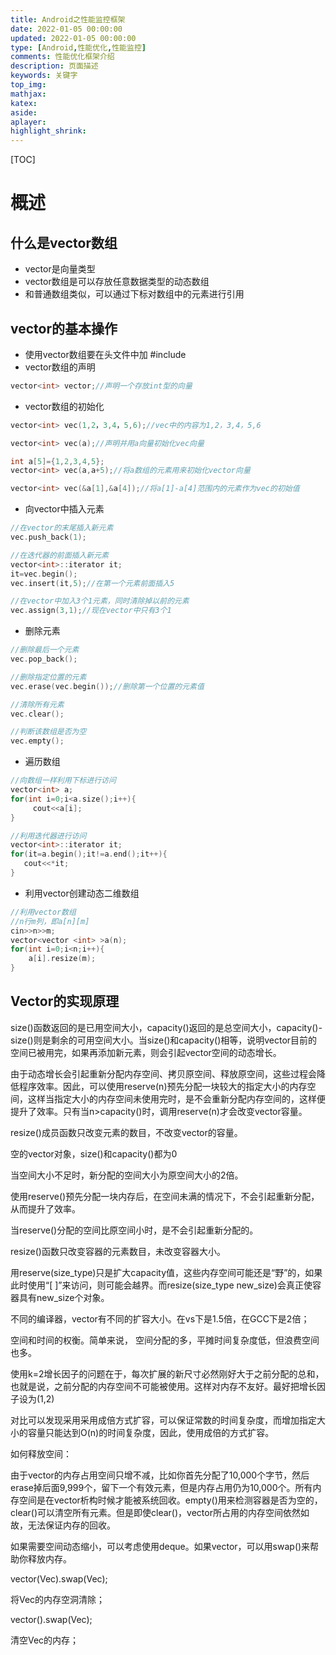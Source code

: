 ```yaml
---
title: Android之性能监控框架
date: 2022-01-05 00:00:00
updated: 2022-01-05 00:00:00
type: [Android,性能优化,性能监控]
comments: 性能优化框架介绍
description: 页面描述
keywords: 关键字
top_img:
mathjax:
katex:
aside:
aplayer:
highlight_shrink:
---
```


[TOC]



# 概述

## 什么是vector数组

- vector是向量类型
- vector数组是可以存放任意数据类型的动态数组
- 和普通数组类似，可以通过下标对数组中的元素进行引用

## vector的基本操作

- 使用vector数组要在头文件中加 #include<vector>
- vector数组的声明

```c++
vector<int> vector;//声明一个存放int型的向量
```

- vector数组的初始化

```c++
vector<int> vec(1,2，3,4，5,6);//vec中的内容为1,2，3,4，5,6

vector<int> vec(a);//声明并用a向量初始化vec向量

int a[5]={1,2,3,4,5};
vector<int> vec(a,a+5);//将a数组的元素用来初始化vector向量

vector<int> vec(&a[1],&a[4]);//将a[1]-a[4]范围内的元素作为vec的初始值
```

- 向vector中插入元素

```c++
//在vector的末尾插入新元素
vec.push_back(1);

//在迭代器的前面插入新元素
vector<int>::iterator it;
it=vec.begin();
vec.insert(it,5);//在第一个元素前面插入5

//在vector中加入3个1元素，同时清除掉以前的元素
vec.assign(3,1);//现在vector中只有3个1
```

- 删除元素

```c++
//删除最后一个元素
vec.pop_back();

//删除指定位置的元素
vec.erase(vec.begin());//删除第一个位置的元素值

//清除所有元素
vec.clear();

//判断该数组是否为空
vec.empty();
```

- 遍历数组

```c++
//向数组一样利用下标进行访问
vector<int> a;
for(int i=0;i<a.size();i++){
     cout<<a[i];
}

//利用迭代器进行访问
vector<int>::iterator it;
for(it=a.begin();it!=a.end();it++){
   cout<<*it;
}
```

- 利用vector创建动态二维数组

```cpp
//利用vector数组
//n行m列，即a[n][m]
cin>>n>>m;
vector<vector <int> >a(n);
for(int i=0;i<n;i++){
	a[i].resize(m);
}
```





## Vector的实现原理

size()函数返回的是已用空间大小，capacity()返回的是总空间大小，capacity()-size()则是剩余的可用空间大小。当size()和capacity()相等，说明vector目前的空间已被用完，如果再添加新元素，则会引起vector空间的动态增长。

由于动态增长会引起重新分配内存空间、拷贝原空间、释放原空间，这些过程会降低程序效率。因此，可以使用reserve(n)预先分配一块较大的指定大小的内存空间，这样当指定大小的内存空间未使用完时，是不会重新分配内存空间的，这样便提升了效率。只有当n>capacity()时，调用reserve(n)才会改变vector容量。

resize()成员函数只改变元素的数目，不改变vector的容量。

空的vector对象，size()和capacity()都为0

当空间大小不足时，新分配的空间大小为原空间大小的2倍。

使用reserve()预先分配一块内存后，在空间未满的情况下，不会引起重新分配，从而提升了效率。

当reserve()分配的空间比原空间小时，是不会引起重新分配的。

resize()函数只改变容器的元素数目，未改变容器大小。

用reserve(size_type)只是扩大capacity值，这些内存空间可能还是“野”的，如果此时使用“[ ]”来访问，则可能会越界。而resize(size_type new_size)会真正使容器具有new_size个对象。

不同的编译器，vector有不同的扩容大小。在vs下是1.5倍，在GCC下是2倍；

空间和时间的权衡。简单来说， 空间分配的多，平摊时间复杂度低，但浪费空间也多。

使用k=2增长因子的问题在于，每次扩展的新尺寸必然刚好大于之前分配的总和，也就是说，之前分配的内存空间不可能被使用。这样对内存不友好。最好把增长因子设为(1,2)

对比可以发现采用采用成倍方式扩容，可以保证常数的时间复杂度，而增加指定大小的容量只能达到O(n)的时间复杂度，因此，使用成倍的方式扩容。

如何释放空间：

由于vector的内存占用空间只增不减，比如你首先分配了10,000个字节，然后erase掉后面9,999个，留下一个有效元素，但是内存占用仍为10,000个。所有内存空间是在vector析构时候才能被系统回收。empty()用来检测容器是否为空的，clear()可以清空所有元素。但是即使clear()，vector所占用的内存空间依然如故，无法保证内存的回收。

如果需要空间动态缩小，可以考虑使用deque。如果vector，可以用swap()来帮助你释放内存。

vector(Vec).swap(Vec);

将Vec的内存空洞清除；

vector().swap(Vec);

清空Vec的内存；



























